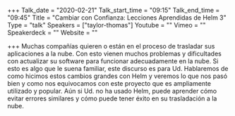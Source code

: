 +++
Talk_date = "2020-02-21"
Talk_start_time = "09:15"
Talk_end_time = "09:45"
Title = "Cambiar con Confianza: Lecciones Aprendidas de Helm 3"
Type = "talk"
Speakers = ["taylor-thomas"]
Youtube = ""
Vimeo = ""
Speakerdeck = ""
Website = ""

+++
Muchas compañías quieren o están en el proceso de trasladar sus aplicaciones a la nube. Con esto vienen muchos problemas y dificultades con actualizar su software para funcionar adecuadamente en la nube. Si esto es algo que le suena familiar, este discurso es para Ud. Hablaremos de como hicimos estos cambios grandes con Helm y veremos lo que nos pasó bien y como nos equivocamos con este proyecto que es ampliamente utilizado y popular. Aún si Ud. no ha usado Helm, puede aprender cómo evitar errores similares y cómo puede tener éxito en su trasladación a la nube.
